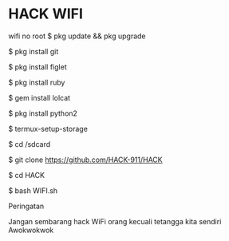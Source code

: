 # HACK WIFI
wifi no root
$ pkg update && pkg upgrade

$ pkg install git

$ pkg install figlet

$ pkg install ruby

$ gem install lolcat

$ pkg install python2

$ termux-setup-storage

$ cd /sdcard

$ git clone https://github.com/HACK-911/HACK

$ cd HACK

$ bash WIFI.sh

Peringatan

Jangan sembarang hack WiFi orang kecuali tetangga kita sendiri Awokwokwok
